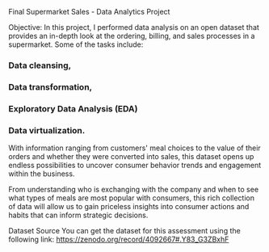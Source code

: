 Final Supermarket Sales - Data Analytics Project

Objective: In this project, I performed data analysis on an open dataset that provides an in-depth look at the ordering, billing, and sales processes in a supermarket. 
Some of the tasks include:
### Data cleansing, 
### Data transformation, 
### Exploratory Data Analysis (EDA)
### Data virtualization.

With information ranging from customers' meal choices to the value of their orders and whether they were converted into sales, this dataset opens up endless possibilities to uncover consumer behavior trends and engagement within the business.

From understanding who is exchanging with the company and when to see what types of meals are most popular with consumers, this rich collection of data will allow us to gain priceless insights into consumer actions and habits that can inform strategic decisions.

Dataset Source
You can get the dataset for this assessment using the following link: https://zenodo.org/record/4092667#.Y83_G3ZBxhF
